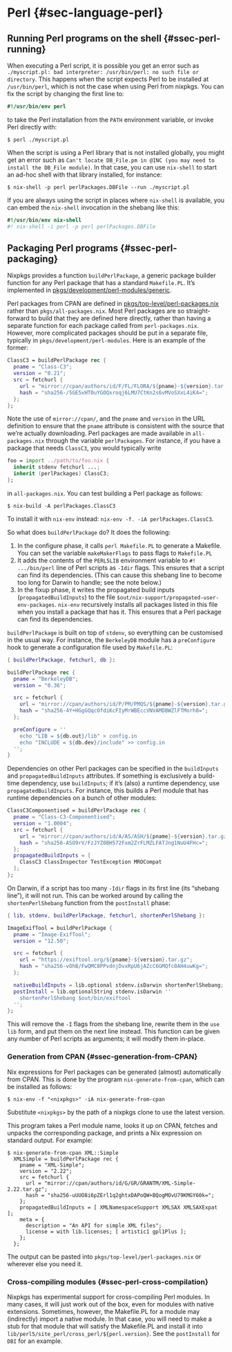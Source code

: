 # Perl {#sec-language-perl}

## Running Perl programs on the shell {#ssec-perl-running}

When executing a Perl script, it is possible you get an error such as `./myscript.pl: bad interpreter: /usr/bin/perl: no such file or directory`. This happens when the script expects Perl to be installed at `/usr/bin/perl`, which is not the case when using Perl from nixpkgs. You can fix the script by changing the first line to:

```perl
#!/usr/bin/env perl
```

to take the Perl installation from the `PATH` environment variable, or invoke Perl directly with:

```ShellSession
$ perl ./myscript.pl
```

When the script is using a Perl library that is not installed globally, you might get an error such as `Can't locate DB_File.pm in @INC (you may need to install the DB_File module)`. In that case, you can use `nix-shell` to start an ad-hoc shell with that library installed, for instance:

```ShellSession
$ nix-shell -p perl perlPackages.DBFile --run ./myscript.pl
```

If you are always using the script in places where `nix-shell` is available, you can embed the `nix-shell` invocation in the shebang like this:

```perl
#!/usr/bin/env nix-shell
#! nix-shell -i perl -p perl perlPackages.DBFile
```

## Packaging Perl programs {#ssec-perl-packaging}

Nixpkgs provides a function `buildPerlPackage`, a generic package builder function for any Perl package that has a standard `Makefile.PL`. It’s implemented in [pkgs/development/perl-modules/generic](https://github.com/nervosys/Botnix/blob/master/pkgs/development/perl-modules/generic).

Perl packages from CPAN are defined in [pkgs/top-level/perl-packages.nix](https://github.com/nervosys/Botnix/blob/master/pkgs/top-level/perl-packages.nix) rather than `pkgs/all-packages.nix`. Most Perl packages are so straight-forward to build that they are defined here directly, rather than having a separate function for each package called from `perl-packages.nix`. However, more complicated packages should be put in a separate file, typically in `pkgs/development/perl-modules`. Here is an example of the former:

```nix
ClassC3 = buildPerlPackage rec {
  pname = "Class-C3";
  version = "0.21";
  src = fetchurl {
    url = "mirror://cpan/authors/id/F/FL/FLORA/${pname}-${version}.tar.gz";
    hash = "sha256-/5GE5xHT0uYGOQxroqj6LMU7CtKn2s6vMVoSXxL4iK4=";
  };
};
```

Note the use of `mirror://cpan/`, and the `pname` and `version` in the URL definition to ensure that the `pname` attribute is consistent with the source that we’re actually downloading. Perl packages are made available in `all-packages.nix` through the variable `perlPackages`. For instance, if you have a package that needs `ClassC3`, you would typically write

```nix
foo = import ../path/to/foo.nix {
  inherit stdenv fetchurl ...;
  inherit (perlPackages) ClassC3;
};
```

in `all-packages.nix`. You can test building a Perl package as follows:

```ShellSession
$ nix-build -A perlPackages.ClassC3
```

To install it with `nix-env` instead: `nix-env -f. -iA perlPackages.ClassC3`.

So what does `buildPerlPackage` do? It does the following:

1. In the configure phase, it calls `perl Makefile.PL` to generate a Makefile. You can set the variable `makeMakerFlags` to pass flags to `Makefile.PL`
2. It adds the contents of the `PERL5LIB` environment variable to `#! .../bin/perl` line of Perl scripts as `-Idir` flags. This ensures that a script can find its dependencies. (This can cause this shebang line to become too long for Darwin to handle; see the note below.)
3. In the fixup phase, it writes the propagated build inputs (`propagatedBuildInputs`) to the file `$out/nix-support/propagated-user-env-packages`. `nix-env` recursively installs all packages listed in this file when you install a package that has it. This ensures that a Perl package can find its dependencies.

`buildPerlPackage` is built on top of `stdenv`, so everything can be customised in the usual way. For instance, the `BerkeleyDB` module has a `preConfigure` hook to generate a configuration file used by `Makefile.PL`:

```nix
{ buildPerlPackage, fetchurl, db }:

buildPerlPackage rec {
  pname = "BerkeleyDB";
  version = "0.36";

  src = fetchurl {
    url = "mirror://cpan/authors/id/P/PM/PMQS/${pname}-${version}.tar.gz";
    hash = "sha256-4Y+HGgGQqcOfdiKcFIyMrWBEccVNVAMDBWZlFTMorh8=";
  };

  preConfigure = ''
    echo "LIB = ${db.out}/lib" > config.in
    echo "INCLUDE = ${db.dev}/include" >> config.in
  '';
}
```

Dependencies on other Perl packages can be specified in the `buildInputs` and `propagatedBuildInputs` attributes. If something is exclusively a build-time dependency, use `buildInputs`; if it’s (also) a runtime dependency, use `propagatedBuildInputs`. For instance, this builds a Perl module that has runtime dependencies on a bunch of other modules:

```nix
ClassC3Componentised = buildPerlPackage rec {
  pname = "Class-C3-Componentised";
  version = "1.0004";
  src = fetchurl {
    url = "mirror://cpan/authors/id/A/AS/ASH/${pname}-${version}.tar.gz";
    hash = "sha256-ASO9rV/FzJYZ0BH572Fxm2ZrFLMZLFATJng1NuU4FHc=";
  };
  propagatedBuildInputs = [
    ClassC3 ClassInspector TestException MROCompat
  ];
};
```

On Darwin, if a script has too many `-Idir` flags in its first line (its “shebang line”), it will not run. This can be worked around by calling the `shortenPerlShebang` function from the `postInstall` phase:

```nix
{ lib, stdenv, buildPerlPackage, fetchurl, shortenPerlShebang }:

ImageExifTool = buildPerlPackage {
  pname = "Image-ExifTool";
  version = "12.50";

  src = fetchurl {
    url = "https://exiftool.org/${pname}-${version}.tar.gz";
    hash = "sha256-vOhB/FwQMC8PPvdnjDvxRpU6jAZcC6GMQfc0AH4uwKg=";
  };

  nativeBuildInputs = lib.optional stdenv.isDarwin shortenPerlShebang;
  postInstall = lib.optionalString stdenv.isDarwin ''
    shortenPerlShebang $out/bin/exiftool
  '';
};
```

This will remove the `-I` flags from the shebang line, rewrite them in the `use lib` form, and put them on the next line instead. This function can be given any number of Perl scripts as arguments; it will modify them in-place.

### Generation from CPAN {#ssec-generation-from-CPAN}

Nix expressions for Perl packages can be generated (almost) automatically from CPAN. This is done by the program `nix-generate-from-cpan`, which can be installed as follows:

```ShellSession
$ nix-env -f "<nixpkgs>" -iA nix-generate-from-cpan
```

Substitute `<nixpkgs>` by the path of a nixpkgs clone to use the latest version.

This program takes a Perl module name, looks it up on CPAN, fetches and unpacks the corresponding package, and prints a Nix expression on standard output. For example:

```ShellSession
$ nix-generate-from-cpan XML::Simple
  XMLSimple = buildPerlPackage rec {
    pname = "XML-Simple";
    version = "2.22";
    src = fetchurl {
      url = "mirror://cpan/authors/id/G/GR/GRANTM/XML-Simple-2.22.tar.gz";
      hash = "sha256-uUUO8i6pZErl1q2ghtxDAPoQW+BQogMOvU79KMGY60k=";
    };
    propagatedBuildInputs = [ XMLNamespaceSupport XMLSAX XMLSAXExpat ];
    meta = {
      description = "An API for simple XML files";
      license = with lib.licenses; [ artistic1 gpl1Plus ];
    };
  };
```

The output can be pasted into `pkgs/top-level/perl-packages.nix` or wherever else you need it.

### Cross-compiling modules {#ssec-perl-cross-compilation}

Nixpkgs has experimental support for cross-compiling Perl modules. In many cases, it will just work out of the box, even for modules with native extensions. Sometimes, however, the Makefile.PL for a module may (indirectly) import a native module. In that case, you will need to make a stub for that module that will satisfy the Makefile.PL and install it into `lib/perl5/site_perl/cross_perl/${perl.version}`. See the `postInstall` for `DBI` for an example.
